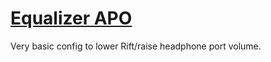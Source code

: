 # [Equalizer APO](https://sourceforge.net/p/equalizerapo/wiki/Documentation/)

Very basic config to lower Rift/raise headphone port volume.